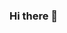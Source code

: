 ### Hi there 👋

<!--
**jzdmx/jzdmx** is a ✨ _special_ ✨ repository because its `README.md` (this file) appears on your GitHub profile.

- 🔭 I’m currently completed MSc of Data Science at Durham University
- 🌱 I’m constanly learning Data Science
- 👯 I’m looking to collaborate on Data Science projects and looking foward to get a job
- 📫 How to reach me: jinhuang678@gmail.com

